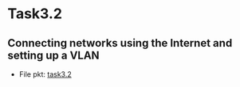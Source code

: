 # Task3.2

## Connecting networks using the Internet and setting up a VLAN

- File pkt: [task3.2](task3.2.pkt)
